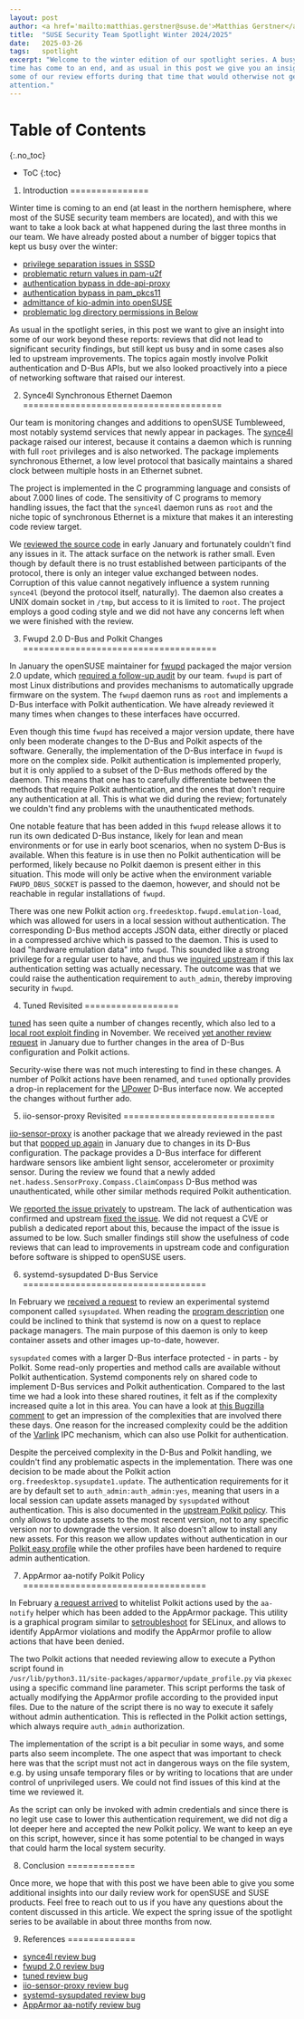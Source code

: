 ```yaml
---
layout: post
author: <a href='mailto:matthias.gerstner@suse.de'>Matthias Gerstner</a>
title:  "SUSE Security Team Spotlight Winter 2024/2025"
date:   2025-03-26
tags:   spotlight
excerpt: "Welcome to the winter edition of our spotlight series. A busy winter
time has come to an end, and as usual in this post we give you an insight into
some of our review efforts during that time that would otherwise not get much
attention."
---
```


Table of Contents
=================
{:.no_toc}

* ToC
{:toc}

1) Introduction
===============

Winter time is coming to an end (at least in the northern hemisphere, where
most of the SUSE security team members are located), and with this we want to
take a look back at what happened during the last three months in our team.
We have already posted about a number of bigger topics that kept us busy over
the winter:

- [privilege separation issues in SSSD][blog:sssd-privsep]
- [problematic return values in pam-u2f][blog:pam-u2f]
- [authentication bypass in dde-api-proxy][blog:dde-api-proxy]
- [authentication bypass in pam\_pkcs11][blog:pam-pkcs11]
- [admittance of kio-admin into openSUSE][blog:kde-admin]
- [problematic log directory permissions in Below][blog:below]

As usual in the spotlight series, in this post we want to give an insight into
some of our work beyond these reports: reviews that did not lead to significant
security findings, but still kept us busy and in some cases also led to
upstream improvements. The topics again mostly involve Polkit authentication
and D-Bus APIs, but we also looked proactively into a piece of networking
software that raised our interest.

2) Synce4l Synchronous Ethernet Daemon
======================================

Our team is monitoring changes and additions to openSUSE Tumbleweed, most
notably systemd services that newly appear in packages. The
[synce4l][upstream:synce4l] package raised our interest, because it contains a
daemon which is running with full `root` privileges and is also networked. The
package implements synchronous Ethernet, a low level protocol that basically
maintains a shared clock between multiple hosts in an Ethernet subnet.

The project is implemented in the C programming language and consists of about
7.000 lines of code. The sensitivity of C programs to memory handling issues,
the fact that the `synce4l` daemon runs as `root` and the niche topic of
synchronous Ethernet is a mixture that makes it an interesting code review
target.

We [reviewed the source code][bugzilla:synce4l] in early January and
fortunately couldn't find any issues in it. The attack surface on the network
is rather small. Even though by default there is no trust established between
participants of the protocol, there is only an integer value exchanged between
nodes. Corruption of this value cannot negatively influence a system running
`synce4l` (beyond the protocol itself, naturally). The daemon also creates a
UNIX domain socket in `/tmp`, but access to it is limited to `root`. The
project employs a good coding style and we did not have any concerns left when
we were finished with the review.

3) Fwupd 2.0 D-Bus and Polkit Changes
=====================================

In January the openSUSE maintainer for [fwupd][upstream:fwupd] packaged the
major version 2.0 update, which [required a follow-up audit][bugzilla:fwupd]
by our team. `fwupd` is part of most Linux distributions and provides
mechanisms to automatically upgrade firmware on the system. The `fwupd` daemon
runs as `root` and implements a D-Bus interface with Polkit authentication. We
have already reviewed it many times when changes to these interfaces have
occurred.

Even though this time `fwupd` has received a major version update, there have
only been moderate changes to the D-Bus and Polkit aspects of the software.
Generally, the implementation of the D-Bus interface in `fwupd` is more on the
complex side. Polkit authentication is implemented properly, but it is only
applied to a subset of the D-Bus methods offered by the daemon. This means
that one has to carefully differentiate between the methods that require
Polkit authentication, and the ones that don't require any authentication at
all. This is what we did during the review; fortunately we couldn't find any
problems with the unauthenticated methods.

One notable feature that has been added in this `fwupd` release allows it to
run its own dedicated D-Bus instance, likely for lean and mean environments or
for use in early boot scenarios, when no system D-Bus is available. When this
feature is in use then no Polkit authentication will be performed, likely
because no Polkit daemon is present either in this situation. This mode will
only be active when the environment variable `FWUPD_DBUS_SOCKET` is passed to
the daemon, however, and should not be reachable in regular installations of
`fwupd`.

There was one new Polkit action `org.freedesktop.fwupd.emulation-load`,
which was allowed for users in a local session without authentication.
The corresponding D-Bus method accepts JSON data, either directly or placed in
a compressed archive which is passed to the daemon. This is used to load
"hardware emulation data" into `fwupd`. This sounded like a strong
privilege for a regular user to have, and thus we [inquired
upstream][fwupd:emulation-load-issue] if this lax authentication setting was
actually necessary. The outcome was that we could raise the authentication
requirement to `auth_admin`, thereby improving security in `fwupd`.

4) Tuned Revisited
==================

[tuned][upstream:tuned] has seen quite a number of changes recently, which
also led to a [local root exploit finding][blog:tuned] in November. We
received [yet another review request][bugzilla:tuned] in January due to
further changes in the area of D-Bus configuration and Polkit actions.

Security-wise there was not much interesting to find in these changes. A
number of Polkit actions have been renamed, and `tuned` optionally provides a
drop-in replacement for the [UPower][upstream:upower] D-Bus interface now. We
accepted the changes without further ado.

5) iio-sensor-proxy Revisited
=============================

[iio-sensor-proxy][upstream:iio-sensor-proxy] is another package that we
already reviewed in the past but that [popped up
again][bugzilla:iio-sensor-proxy] in January due to changes in its D-Bus
configuration. The package provides a D-Bus interface for different hardware
sensors like ambient light sensor, accelerometer or proximity sensor.  During
the review we found that a newly added
`net.hadess.SensorProxy.Compass.ClaimCompass` D-Bus method was
unauthenticated, while other similar methods required Polkit authentication.

We [reported the issue privately][iio-sensor-proxy:private-issue] to upstream.
The lack of authentication was confirmed and upstream [fixed the
issue][iio-sensor-proxy:bugfix-pr]. We did not request a CVE or publish a
dedicated report about this, because the impact of the issue is assumed to be
low. Such smaller findings still show the usefulness of code reviews that can
lead to improvements in upstream code and configuration before software is
shipped to openSUSE users.

6) systemd-sysupdated D-Bus Service
===================================

In February we [received a request][bugzilla:sysupdated] to review an
experimental systemd component called `sysupdated`. When reading the [program
description][sysupdated:documentation] one could be inclined to think that
systemd is now on a quest to replace package managers. The main purpose of
this daemon is only to keep container assets and other images up-to-date,
however.

`sysupdated` comes with a larger D-Bus interface protected - in parts - by
Polkit. Some read-only properties and method calls are available without
Polkit authentication. Systemd components rely on shared code to implement
D-Bus services and Polkit authentication. Compared to the last time we had a
look into these shared routines, it felt as if the complexity increased quite
a lot in this area. You can have a look at [this Bugzilla
comment][bugzilla:sysupdated-polkit-details] to get an impression of the
complexities that are involved there these days. One reason for the increased
complexity could be the addition of the [Varlink](https://varlink.org) IPC
mechanism, which can also use Polkit for authentication.

Despite the perceived complexity in the D-Bus and Polkit handling, we couldn't
find any problematic aspects in the implementation. There was one decision to
be made about the Polkit action `org.freedesktop.sysupdate1.update`. The
authentication requirements for it are by default set to
`auth_admin:auth_admin:yes`, meaning that users in a local session can update
assets managed by `sysupdated` without authentication.  This is also
documented in the [upstream Polkit policy][sysupdated:security-warning]. This
only allows to update assets to the most recent version, not to any specific
version nor to downgrade the version. It also doesn't allow to install
any new assets. For this reason we allow updates without authentication in our
[Polkit easy profile][opensuse:polkit-configuration] while the other profiles
have been hardened to require admin authentication.

7) AppArmor aa-notify Polkit Policy
===================================

In February [a request arrived][bugzilla:aa-notify] to whitelist Polkit
actions used by the `aa-notify` helper which has been added to the AppArmor
package. This utility is a graphical program similar to
[setroubleshoot][opensuse:setroubleshoot] for SELinux, and allows to
identify AppArmor violations and modify the AppArmor profile to allow
actions that have been denied.

The two Polkit actions that needed reviewing allow to execute a Python script
found in \
`/usr/lib/python3.11/site-packages/apparmor/update_profile.py` via
`pkexec` using a specific command line parameter. This script performs the
task of actually modifying the AppArmor profile according to the provided
input files. Due to the nature of the script there is no way to execute it
safely without admin authentication. This is reflected in the Polkit action
settings, which always require `auth_admin` authorization.

The implementation of the script is a bit peculiar in some ways, and some
parts also seem incomplete. The one aspect that was important to check here
was that the script must not act in dangerous ways on the file system, e.g. by
using unsafe temporary files or by writing to locations that are under control
of unprivileged users. We could not find issues of this kind at the time we
reviewed it.

As the script can only be invoked with admin credentials and since there is no
legit use case to lower this authentication requirement, we did not dig a lot
deeper here and accepted the new Polkit policy. We want to keep an eye on
this script, however, since it has some potential to be changed in ways that
could harm the local system security.

8) Conclusion
=============

Once more, we hope that with this post we have been able to give you some
additional insights into our daily review work for openSUSE and SUSE products.
Feel free to reach out to us if you have any questions about the content
discussed in this article. We expect the spring issue of the spotlight series
to be available in about three months from now.

9) References
=============

- [synce4l review bug][bugzilla:synce4l]
- [fwupd 2.0 review bug][bugzilla:fwupd]
- [tuned review bug][bugzilla:tuned]
- [iio-sensor-proxy review bug][bugzilla:iio-sensor-proxy]
- [systemd-sysupdated review bug][bugzilla:sysupdated]
- [AppArmor aa-notify review bug][bugzilla:aa-notify]

[blog:kde-admin]: /2025/02/21/kio-admin-admittance.html
[blog:pam-pkcs11]: /2025/02/06/pam-pkcs11-pam-ignore-auth-bypass.html
[blog:dde-api-proxy]: /2025/01/24/dde-api-proxy-privilege-escalation.html
[blog:pam-u2f]: /2025/01/14/pam-u2f-ignore-returns.html
[blog:sssd-privsep]: /2024/12/19/sssd-lacking-privilege-separation.html
[blog:tuned]: /2024/11/26/tuned-instance-create.html
[blog:below]: /2025/03/12/below-world-writable-log-dir.html
[bugzilla:fwupd]: https://bugzilla.suse.com/show_bug.cgi?id=1235659
[bugzilla:synce4l]: https://bugzilla.suse.com/show_bug.cgi?id=1222237
[bugzilla:tuned]: https://bugzilla.suse.com/show_bug.cgi?id=1236029
[bugzilla:iio-sensor-proxy]: https://bugzilla.suse.com/show_bug.cgi?id=1236290
[bugzilla:sysupdated]: https://bugzilla.suse.com/show_bug.cgi?id=1237106
[bugzilla:sysupdated-polkit-details]: https://bugzilla.suse.com/show_bug.cgi?id=1237106#c9
[bugzilla:aa-notify]: https://bugzilla.suse.com/show_bug.cgi?id=1237329
[upstream:synce4l]: https://github.com/intel/synce4l
[upstream:fwupd]: https://github.com/fwupd/fwupd
[upstream:tuned]: https://tuned-project.org
[upstream:upower]: https://upower.freedesktop.org
[upstream:iio-sensor-proxy]: https://gitlab.freedesktop.org/hadess/iio-sensor-proxy/
[fwupd:emulation-load-issue]: https://github.com/fwupd/fwupd/issues/8360
[iio-sensor-proxy:private-issue]: https://gitlab.freedesktop.org/hadess/iio-sensor-proxy/-/issues/405
[iio-sensor-proxy:bugfix-pr]: https://gitlab.freedesktop.org/hadess/iio-sensor-proxy/-/merge_requests/393
[sysupdated:documentation]: https://www.freedesktop.org/software/systemd/man/latest/systemd-sysupdate.html
[sysupdated:security-warning]: https://github.com/systemd/systemd/blob/cd20d48c69f9e586de914e1facf33b11122477ae/src/sysupdate/org.freedesktop.sysupdate1.policy#L22
[opensuse:polkit-configuration]: https://en.opensuse.org/openSUSE:Security_Documentation#Configuration_of_Polkit_Settings
[opensuse:setroubleshoot]: https://manpages.opensuse.org/Tumbleweed/setroubleshoot-server/setroubleshootd.8.en.html
